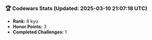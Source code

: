 ### 🏆 Codewars Stats (Updated: 2025-03-10 21:07:18 UTC)

- **Rank:** 8 kyu
- **Honor Points:** 3
- **Completed Challenges:** 1
